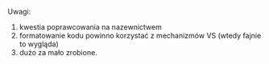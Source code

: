 Uwagi:<br/>
1) kwestia poprawcowania na nazewnictwem<br/>
2) formatowanie kodu powinno korzystać z mechanizmów VS (wtedy fajnie to wygląda)<br/>
3) dużo za mało zrobione.
